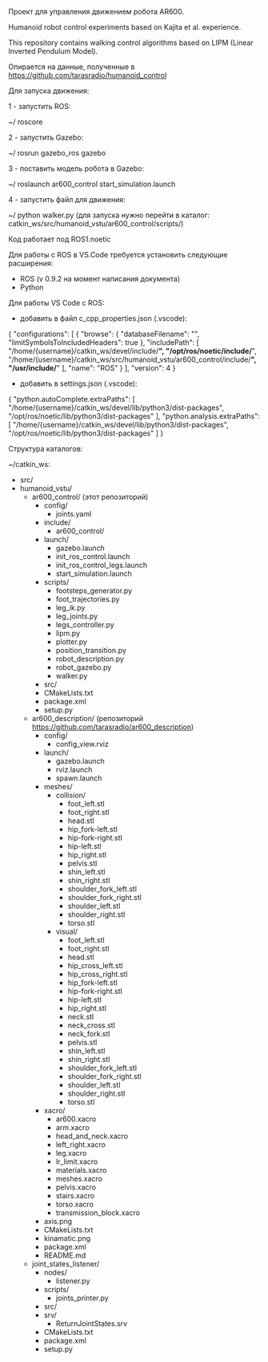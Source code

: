Проект для управления движением робота AR600.

Humanoid robot control experiments based on Kajita et al. experience.

This repository contains walking control algorithms based on LIPM (Linear Inverted Pendulum Model).

Опирается на данные, полученные в https://github.com/tarasradio/humanoid_control

Для запуска движения:

 1 - запустить ROS:

 ~/ roscore

 2 - запустить Gazebo:

 ~/ rosrun gazebo_ros gazebo

 3 - поставить модель робота в Gazebo:

 ~/ roslaunch ar600_control start_simulation.launch

 4 - запустить файл для движения:

 ~/ python walker.py (для запуска нужно перейти в каталог: catkin_ws/src/humanoid_vstu/ar600_control/scripts/)

Код работает под ROS1.noetic

Для работы с ROS в VS.Code требуется установить следующие расширения:

- ROS (v 0.9.2 на момент написания документа)
- Python

Для работы VS Code с ROS:
-  добавить в файл c_cpp_properties.json (.vscode):

{
  "configurations": [
    {
      "browse": {
        "databaseFilename": "",
        "limitSymbolsToIncludedHeaders": true
      },
      "includePath": [
        "/home/{username}/catkin_ws/devel/include/**",
        "/opt/ros/noetic/include/**",
        "/home/{username}/catkin_ws/src/humanoid_vstu/ar600_control/include/**",
        "/usr/include/**"
      ],
      "name": "ROS"
    }
  ],
  "version": 4
}

- добавить в settings.json (.vscode):

{
  "python.autoComplete.extraPaths": [
    "/home/{username}/catkin_ws/devel/lib/python3/dist-packages",
    "/opt/ros/noetic/lib/python3/dist-packages"
  ],
  "python.analysis.extraPaths": [
    "/home/{username}/catkin_ws/devel/lib/python3/dist-packages",
    "/opt/ros/noetic/lib/python3/dist-packages"
  ]
}

Структура каталогов:

~/catkin_ws:
 - src/
  - humanoid_vstu/
    - ar600_control/ (этот репозиторий)
      - config/
        - joints.yaml
      - include/
        - ar600_control/
      - launch/
        - gazebo.launch
        - init_ros_control.launch
        - init_ros_control_legs.launch
        - start_simulation.launch
      - scripts/
        - footsteps_generator.py
        - foot_trajectories.py
        - leg_ik.py
        - leg_joints.py
        - legs_controller.py
        - lipm.py
        - plotter.py
        - position_transition.py
        - robot_description.py
        - robot_gazebo.py
        - walker.py
      - src/
      - CMakeLists.txt
      - package.xml
      - setup.py
    - ar600_description/ (репозиторий https://github.com/tarasradio/ar600_description)
      - config/
        - config_view.rviz
      - launch/
        - gazebo.launch
        - rviz.launch
        - spawn.launch
      - meshes/
        - collision/
          - foot_left.stl
          - foot_right.stl
          - head.stl
          - hip_fork-left.stl
          - hip-fork-right.stl
          - hip-left.stl
          - hip_right.stl
          - pelvis.stl
          - shin_left.stl
          - shin_right.stl
          - shoulder_fork_left.stl
          - shoulder_fork_right.stl
          - shoulder_left.stl
          - shoulder_right.stl
          - torso.stl
        - visual/
          - foot_left.stl
          - foot_right.stl
          - head.stl
          - hip_cross_left.stl
          - hip_cross_right.stl
          - hip_fork-left.stl
          - hip-fork-right.stl
          - hip-left.stl
          - hip_right.stl
          - neck.stl
          - neck_cross.stl
          - neck_fork.stl
          - pelvis.stl
          - shin_left.stl
          - shin_right.stl
          - shoulder_fork_left.stl
          - shoulder_fork_right.stl
          - shoulder_left.stl
          - shoulder_right.stl
          - torso.stl
      - xacro/
        - ar600.xacro
        - arm.xacro
        - head_and_neck.xacro
        - left_right.xacro
        - leg.xacro
        - lr_limit.xacro
        - materials.xacro
        - meshes.xacro
        - pelvis.xacro
        - stairs.xacro
        - torso.xacro
        - transmission_block.xacro
      - axis.png
      - CMakeLists.txt
      - kinamatic.png
      - package.xml
      - README.md
    - joint_states_listener/
      - nodes/
        - listener.py
      - scripts/
        - joints_printer.py
      - src/
      - srv/
        - ReturnJointStates.srv
      - CMakeLists.txt
      - package.xml
      - setup.py